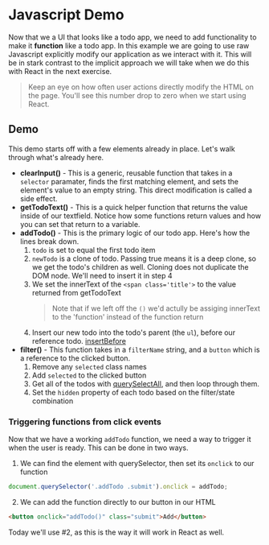 # Javascript Demo

Now that we a UI that looks like a todo app, we need to add functionality to make it **function** like a todo app. In this example we are going to use raw Javascript explicitly modify our application as we interact with it. This will be in stark contrast to the implicit approach we will take when we do this with React in the next exercise.

> Keep an eye on how often user actions directly modify the HTML on the page. You'll see this number drop to zero when we start using React.

## Demo

This demo starts off with a few elements already in place. Let's walk through what's already here.

- **clearInput()** - This is a generic, reusable function that takes in a `selector` paramater, finds the first matching element, and sets the element's value to an empty string. This direct modification is called a side effect.
- **getTodoText()** - This is a quick helper function that returns the value inside of our textfield. Notice how some functions return values and how you can set that return to a variable.
- **addTodo()** - This is the primary logic of our todo app. Here's how the lines break down.
  1. `todo` is set to equal the first todo item
  2. `newTodo` is a clone of todo. Passing true means it is a deep clone, so we get the todo's children as well. Cloning does not duplicate the DOM node. We'll need to insert it in step 4
  3. We set the innerText of the `<span class='title'>` to the value returned from getTodoText
     > Note that if we left off the `()` we'd actully be assiging innerText to the 'function' instead of the function return
  4. Insert our new todo into the todo's parent (the `ul`), before our reference todo. [insertBefore](https://developer.mozilla.org/en-US/docs/Web/API/Node/insertBefore)
- **filter()** - This function takes in a `filterName` string, and a `button` which is a reference to the clicked button.
  1. Remove any `selected` class names
  2. Add `selected` to the clicked button
  3. Get all of the todos with [querySelectAll](https://developer.mozilla.org/en-US/docs/Web/API/Document/querySelectorAll), and then loop through them.
  4. Set the `hidden` property of each todo based on the filter/state combination

### Triggering functions from click events

Now that we have a working `addTodo` function, we need a way to trigger it when the user is ready. This can be done in two ways.

1. We can find the element with querySelector, then set its `onclick` to our function

```js
document.querySelector('.addTodo .submit').onclick = addTodo;
```

2. We can add the function directly to our button in our HTML

```html
<button onclick="addTodo()" class="submit">Add</button>
```

Today we'll use #2, as this is the way it will work in React as well.
